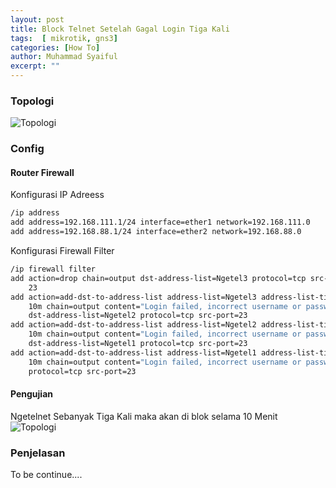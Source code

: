 ```yaml
---
layout: post
title: Block Telnet Setelah Gagal Login Tiga Kali
tags:  [ mikrotik, gns3]
categories: [How To]
author: Muhammad Syaiful
excerpt: ""
---
```


### Topologi

![Topologi](/myblog/assets/images/block-telnet/topologi.png)

### Config

#### Router Firewall
Konfigurasi IP Adreess

```bash
/ip address
add address=192.168.111.1/24 interface=ether1 network=192.168.111.0
add address=192.168.88.1/24 interface=ether2 network=192.168.88.0
```
Konfigurasi Firewall Filter

```bash
/ip firewall filter
add action=drop chain=output dst-address-list=Ngetel3 protocol=tcp src-port=\
    23
add action=add-dst-to-address-list address-list=Ngetel3 address-list-timeout=\
    10m chain=output content="Login failed, incorrect username or password" \
    dst-address-list=Ngetel2 protocol=tcp src-port=23
add action=add-dst-to-address-list address-list=Ngetel2 address-list-timeout=\
    10m chain=output content="Login failed, incorrect username or password" \
    dst-address-list=Ngetel1 protocol=tcp src-port=23
add action=add-dst-to-address-list address-list=Ngetel1 address-list-timeout=\
    10m chain=output content="Login failed, incorrect username or password" \
    protocol=tcp src-port=23
```

#### Pengujian
Ngetelnet Sebanyak Tiga Kali maka akan di blok selama 10 Menit
![Topologi](/myblog/assets/images/block-telnet/telnet.png)

### Penjelasan

To be continue....